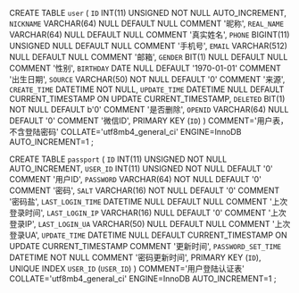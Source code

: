 CREATE TABLE `user` (
	`ID` INT(11) UNSIGNED NOT NULL AUTO_INCREMENT,
	`NICKNAME` VARCHAR(64) NULL DEFAULT NULL COMMENT '昵称',
	`REAL_NAME` VARCHAR(64) NULL DEFAULT NULL COMMENT '真实姓名',
	`PHONE` BIGINT(11) UNSIGNED NULL DEFAULT NULL COMMENT '手机号',
	`EMAIL` VARCHAR(512) NULL DEFAULT NULL COMMENT '邮箱',
	`GENDER` BIT(1) NULL DEFAULT NULL COMMENT '性别',
	`BIRTHDAY` DATE NULL DEFAULT '1970-01-01' COMMENT '出生日期',
	`SOURCE` VARCHAR(50) NOT NULL DEFAULT '0' COMMENT '来源',
	`CREATE_TIME` DATETIME NOT NULL,
	`UPDATE_TIME` DATETIME NULL DEFAULT CURRENT_TIMESTAMP ON UPDATE CURRENT_TIMESTAMP,
	`DELETED` BIT(1) NOT NULL DEFAULT b'0' COMMENT '是否删除',
	`OPENID` VARCHAR(64) NULL DEFAULT '0' COMMENT '微信ID',
	PRIMARY KEY (`ID`)
)
COMMENT='用户表，不含登陆密码'
COLLATE='utf8mb4_general_ci'
ENGINE=InnoDB
AUTO_INCREMENT=1
;

CREATE TABLE `passport` (
	`ID` INT(11) UNSIGNED NOT NULL AUTO_INCREMENT,
	`USER_ID` INT(11) UNSIGNED NOT NULL DEFAULT '0' COMMENT '用户ID',
	`PASSWORD` VARCHAR(64) NOT NULL DEFAULT '0' COMMENT '密码',
	`SALT` VARCHAR(16) NOT NULL DEFAULT '0' COMMENT '密码盐',
	`LAST_LOGIN_TIME` DATETIME NULL DEFAULT NULL COMMENT '上次登录时间',
	`LAST_LOGIN_IP` VARCHAR(16) NULL DEFAULT '0' COMMENT '上次登录IP',
	`LAST_LOGIN_UA` VARCHAR(50) NULL DEFAULT NULL COMMENT '上次登录UA',
	`UPDATE_TIME` DATETIME NULL DEFAULT CURRENT_TIMESTAMP ON UPDATE CURRENT_TIMESTAMP COMMENT '更新时间',
	`PASSWORD_SET_TIME` DATETIME NOT NULL COMMENT '密码更新时间',
	PRIMARY KEY (`ID`),
	UNIQUE INDEX `USER_ID` (`USER_ID`)
)
COMMENT='用户登陆认证表'
COLLATE='utf8mb4_general_ci'
ENGINE=InnoDB
AUTO_INCREMENT=1
;